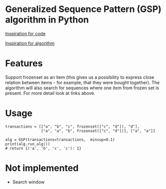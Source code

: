 # Generalized Sequence Pattern (GSP) algorithm in Python

[Inspiration for code](https://github.com/jacksonpradolima/gsp-py)

[Inspiration for algorithm](http://simpledatamining.blogspot.com/2015/03/generalized-sequential-pattern-gsp.html)

# Features

Support frozenset as an item (this gives us a possibility to express close relation between items - for example, that they were bought together).
The algorithm will also search for sequences where one item from frozen set is present. For more detail look at links above. 

# Usage

    
    transactions = [["a", "b", "c", frozenset(["c", "d"]), "d"], 
                    ["a", "a", "b", frozenset(["c", "d"])], ["a", "a"]]

    alg = GSP(transactions=transactions,  minsup=0.1)
    print(alg.run_alg())
    # return {('a', 'b', 'c', 'c'): 1}
    
# Not implemented

 * Search window